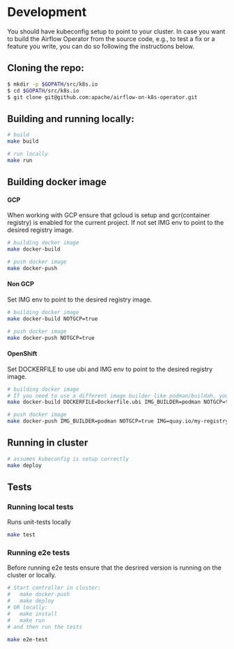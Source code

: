 # Development
You should have kubeconfig setup to point to your cluster.
In case you want to build the Airflow Operator from the source code, e.g., to test a fix or a feature you write, you can do so following the instructions below.

## Cloning the repo:
```bash
$ mkdir -p $GOPATH/src/k8s.io
$ cd $GOPATH/src/k8s.io
$ git clone git@github.com:apache/airflow-on-k8s-operator.git
```

## Building and running locally:
```bash
# build
make build

# run locally
make run
```
## Building docker image 
#### GCP
When working with GCP ensure that gcloud is setup and gcr(container registry) is enabled for the current project.
If not set IMG env to point to the desired registry image.
```bash
# building docker image
make docker-build

# push docker image
make docker-push
```
#### Non GCP
Set IMG env to point to the desired registry image.
```bash
# building docker image
make docker-build NOTGCP=true

# push docker image
make docker-push NOTGCP=true
```
#### OpenShift
Set DOCKERFILE to use ubi and IMG env to point to the desired registry image.
```bash
# building docker image
# If you need to use a different image builder like podman/buildah, you can specify it in an optional argument IMG_BUILDER argument
make docker-build DOCKERFILE=Dockerfile.ubi IMG_BUILDER=podman NOTGCP=true IMG=quay.io/my-registry/my-img-repository:v1.2.3

# push docker image
make docker-push IMG_BUILDER=podman NOTGCP=true IMG=quay.io/my-registry/my-img-repository:v1.2.3
```

## Running in cluster
```bash
# assumes kubeconfig is setup correctly
make deploy
```


## Tests

### Running local tests
Runs unit-tests locally

```bash
make test
```

### Running e2e tests
Before running e2e tests ensure that the desrired version is running on the cluster or locally.

```bash
# Start controller in cluster:
#   make docker-push
#   make deploy
# OR locally:
#   make install
#   make run
# and then run the tests

make e2e-test
```
